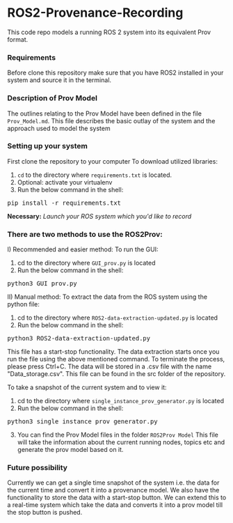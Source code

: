 # ROS2-Provenance-Recording
This code repo models a running ROS 2 system into its equivalent Prov format.

### Requirements
Before clone this repository make sure that you have ROS2 installed in your system and source it in the terminal.

### Description of Prov Model
The outlines relating to the Prov Model have been defined in the file `Prov_Model.md`. This file describes the basic outlay of the system and the approach used to model the system

### Setting up your system
First clone the repository to your computer
To download utilized libraries:<br>
1) `cd` to the directory where `requirements.txt` is located.
2) Optional: activate your virtualenv
3) Run the below command in the shell:
<pre>
pip install -r requirements.txt
</pre>

**Necessary:** *Launch your ROS system which you'd like to record*<br>

### There are two methods to use the ROS2Prov:

I) Recommended and easier method:
To run the GUI:<br>
1) cd to the directory where `GUI_prov.py` is located
2) Run the below command in the shell:
<pre>
python3 GUI_prov.py
</pre>

II) Manual method:
To extract the data from the ROS system using the python file: <br>
1) cd to the directory where `ROS2-data-extraction-updated.py` is located
2) Run the below command in the shell:
<pre>
python3 ROS2-data-extraction-updated.py
</pre>
This file has a start-stop functionality. The data extraction starts once you run the file using the above mentioned command. To terminate the process, please press Ctrl+C. The data will be stored in a .csv file with the name "Data_storage.csv". This file can be found in the src folder of the repository.

To take a snapshot of the current system and to view it: <br>
1) cd to the directory where `single_instance_prov_generator.py` is located
2) Run the below command in the shell:
<pre>
python3 single_instance_prov_generator.py
</pre>
3) You can find the Prov Model files in the folder `ROS2Prov Model`
This file will take the information about the current running nodes, topics etc and generate the prov model based on it.



### Future possibility
Currently we can get a single time snapshot of the system i.e. the data for the current time and convert it into a provenance model. We also have the functionality to store the data with a start-stop button. We can extend this to a real-time system which take the data and converts it into a prov model till the stop button is pushed.
